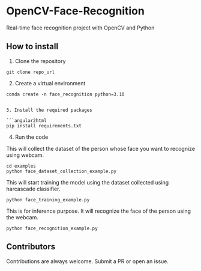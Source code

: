 # OpenCV-Face-Recognition

Real-time face recognition project with OpenCV and Python

## How to install

1. Clone the repository

```angular2html
git clone repo_url
```

2. Create a virtual environment

```angular2html
conda create -n face_recognition python=3.10
```

```angular2html

3. Install the required packages

```angular2html
pip install requirements.txt
```

4. Run the code

This will collect the dataset of the person whose face you want to recognize using webcam.

```angular2html
cd examples
python face_dataset_collection_example.py
```

This will start training the model using the dataset collected using harcascade classifier.

```angular2html
python face_training_example.py
```

This is for inference purpose. It will recognize the face of the person using the webcam.

```angular2html
python face_recognition_example.py
```

## Contributors

Contributions are always welcome. Submit a PR or open an issue.

